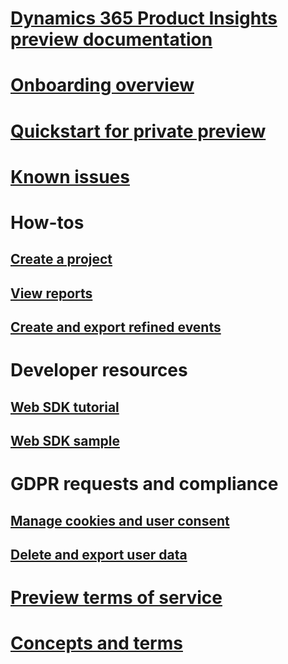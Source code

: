 # [Dynamics 365 Product Insights preview documentation](index.md)

# [Onboarding overview](onboarding-overview.md)

# [Quickstart for private preview](quickstart-product-insights.md)

# [Known issues](known-issues.md)

# How-tos
## [Create a project](create-project.md)
## [View reports](reports.md)
## [Create and export refined events](derived-signals.md)

# Developer resources
## [Web SDK tutorial](get-started-websdk.md)
## [Web SDK sample](websdk-sample.md)

# GDPR requests and compliance
## [Manage cookies and user consent](user-consent-storage.md)
## [Delete and export user data](delete-export-signal-data.md)

# [Preview terms of service](preview-terms-of-service.md)

# [Concepts and terms](concepts-terminology.md)
